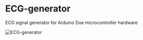 # ECG-generator
ECG signal generator for Arduino Due microcontroller hardware

![ECG-generator](https://github.com/csurgay/ECG-generator/assets/6297098/66470f60-9b27-46c4-8072-4da5b651cb2c)
